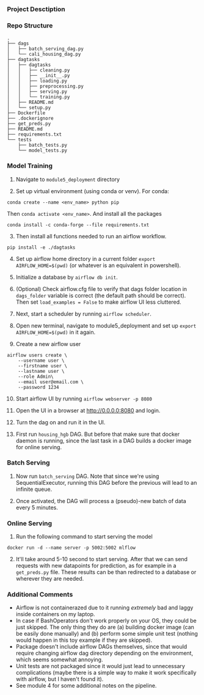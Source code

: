 ### Project Desctiption

### Repo Structure

```
.
├── dags
│   ├── batch_serving_dag.py
│   └── cali_housing_dag.py
├── dagtasks
│   ├── dagtasks
│   │   ├── cleaning.py
│   │   ├── __init__.py
│   │   ├── loading.py
│   │   ├── preprocessing.py
│   │   ├── serving.py
│   │   └── training.py
│   ├── README.md
│   └── setup.py
├── Dockerfile
├── .dockerignore
├── get_preds.py
├── README.md
├── requirements.txt
└── tests
    ├── batch_tests.py
    └── model_tests.py
```

### Model Training

1. Navigate to `module5_deployment` directory

2. Set up virtual environment (using conda or venv). For conda:

```
conda create --name <env_name> python pip
```
Then `conda activate <env_name>`. And install all the packages 
```
conda install -c conda-forge --file requirements.txt
```
3. Then install all functions needed to run an airflow workflow.
```
pip install -e ./dagtasks
```
4. Set up airflow home directory in a current folder `export AIRFLOW_HOME=$(pwd)` (or whatever is an equivalent in powershell).

5. Initialize a database by `airflow db init`.

6. (Optional) Check airflow.cfg file to verify that dags folder location in `dags_folder` variable is correct (the default path should be correct). Then set `load_examples = False` to make airflow UI less cluttered.

7. Next, start a scheduler by running `airflow scheduler`.

8. Open new terminal, navigate to module5_deployment and set up `export AIRFLOW_HOME=$(pwd)` in it again.

9. Create a new airflow user
```
airflow users create \
    --username user \
    --firstname user \
    --lastname user \
    --role Admin\
    --email user@email.com \
    --password 1234
```
10. Start airflow UI by running `airflow webserver -p 8080`

11. Open the UI in a browser at http://0.0.0.0:8080 and login.

12. Turn the dag on and run it in the UI.

13. First run `housing_hgb` DAG. But before that make sure that docker daemon is running, since the last task in a DAG builds a docker image for online serving.

### Batch Serving

1. Now run `batch_serving` DAG. Note that since we're using SequentialExecutor, running this DAG before the previous will lead to an infinite queue.

2. Once activated, the DAG will process a (pseudo)-new batch of data every 5 minutes.

### Online Serving

1. Run the following command to start serving the model
```
docker run -d --name server -p 5002:5002 mlflow 
```
2. It'll take around 5-10 second to start serving. After that we can send requests with new datapoints for prediction, as for example in a `get_preds.py` file. These results can be than redirected to a database or wherever they are needed.

### Additional Comments

- Airflow is not containerazed due to it running *extremely* bad and laggy inside containers on my laptop.
- In case if BashOperators don't work properly on your OS, they could be just skipped. The only thing they do are (a) building docker image (can be easily done manually) and (b) perform some simple unit test (nothing would happen in this toy example if they are skipped).
- Package doesn't include airflow DAGs themselves, since that would require changing airflow dag directory depending on the environment, which seems somewhat annoying.
- Unit tests are not packaged since it would just lead to unnecessary complications (maybe there is a simple way to make it work specifically with airflow, but I haven't found it).
- See module 4 for some additional notes on the pipeline.

